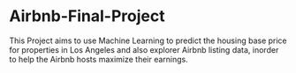 # Airbnb-Final-Project
This Project aims to use Machine Learning to predict the housing base price for properties in Los Angeles and also explorer Airbnb listing data, inorder to help the Airbnb hosts maximize their earnings.
